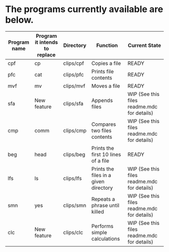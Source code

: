 # The programs currently available are below.

|Program name|Program it intends to replace|Directory|Function|Current State|
|---         |---                          |---      | ---|---|
|cpf         |        cp                   |clips/cpf|Copies a file|READY|
|pfc         |        cat                  |clips/pfc|Prints file contents|READY|
|mvf         |        mv                   |clips/mvf|Moves a file|READY|
|sfa         |        New feature          |clips/sfa|Appends files|WIP (See this files readme.mdc for details)|
|cmp         |        comm                 |clips/cmp|Compares two files contents|WIP (See this files readme.mdc for details)|
|beg         |        head                 |clips/beg|Prints the first 10 lines of a file|READY|
|lfs         |        ls                   |clips/lfs|Prints the files in a given directory|WIP (See this files readme.mdc for details)|
|smn         |        yes                  |clips/smn|Repeats a phrase until killed|WIP (See this files readme.mdc for details)|
|clc         |        New feature          |clips/clc|Performs simple calculations|WIP (See this files readme.mdc for details)|
